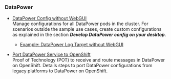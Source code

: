 ### DataPower  

- [DataPower Config without WebGUI](./DataPower-Config-without-WebGUI.md)   
  Manage configurations for all DataPower pods in the cluster. For scenarios outside the sample use cases, create custom configurations as explained in the section ***Develop DataPower config on your desktop***.  
  - [Example: DataPower Log Target without WebGUI](./DP-LogTarget-no-WebGUI.md)  

- [Port DataPower Service to OpenShift](./Port-DataPower-Service-to-OpenShift.md)  
    Proof of Technology (POT) to receive and route messages in DataPower on OpenShift. Details steps to port DataPower configurations from legacy platforms to DataPower on OpenShift.  
